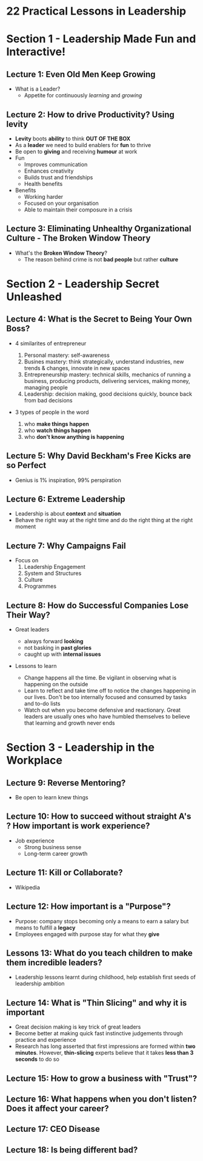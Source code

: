 # 22 Practical Lessons in Leadership

# Section 1 - Leadership Made Fun and Interactive!

## Lecture 1: Even Old Men Keep Growing
* What is a Leader?
  * Appetite for continuously *learning* and *growing*

## Lecture 2: How to drive Productivity? Using levity
* **Levity** boots **ability** to think **OUT OF THE BOX**
* As a **leader** we need to build enablers for **fun** to thrive
* Be open to **giving** and receiving **humour** at work
* Fun
  * Improves communication
  * Enhances creativity
  * Builds trust and friendships
  * Health benefits
* Benefits
  * Working harder
  * Focused on your organisation
  * Able to maintain their composure in a crisis

## Lecture 3: Eliminating Unhealthy Organizational Culture - The Broken Window Theory
* What's the **Broken Window Theory**?
  * The reason behind crime is not **bad people** but rather **culture**

# Section 2 - Leadership Secret Unleashed

## Lecture 4: What is the Secret to Being Your Own Boss?
* 4 similarites of entrepreneur
  1. Personal mastery: self-awareness
  2. Busines mastery: think strategically, understand industries, new trends & changes, innovate in new spaces
  3. Entrepreneurship mastery: technical skills, mechanics of running a business, producing products, delivering services, making money, managing people
  4. Leadership: decision making, good decisions quickly, bounce back from bad decisions

* 3 types of people in the word
  1. who **make things happen**
  2. who **watch things happen**
  3. who **don't know anything is happening**

## Lecture 5: Why David Beckham's Free Kicks are so Perfect
* Genius is 1% inspiration, 99% perspiration

## Lecture 6: Extreme Leadership
* Leadership is about **context** and **situation**
* Behave the right way at the right time and do the right thing at the right moment

## Lecture 7: Why Campaigns Fail
* Focus on
  1. Leadership Engagement
  2. System and Structures
  3. Culture
  4. Programmes

## Lecture 8: How do Successful Companies Lose Their Way?
* Great leaders
  * always forward **looking**
  * not basking in **past glories**
  * caught up with **internal issues**

* Lessons to learn
  * Change happens all the time. Be vigilant in observing what is happening on the outside
  * Learn to reflect and take time off to notice the changes happening in our lives. Don't be too internally focused and consumed by tasks and to-do lists
  * Watch out when you become defensive and reactionary. Great leaders are usually ones who have humbled themselves to believe that learning and growth never ends

# Section 3 - Leadership in the Workplace

## Lecture 9: Reverse Mentoring?
* Be open to learn knew things

## Lecture 10: How to succeed without straight A's ? How important is work experience?
* Job experience
  * Strong business sense
  * Long-term career growth

## Lecture 11: Kill or Collaborate?
* Wikipedia

## Lecture 12: How important is a "Purpose"?
* Purpose: company stops becoming only a means to earn a salary but means to fulfill a **legacy**
* Employees engaged with purpose stay for what they **give**

## Lessons 13: What do you teach children to make them incredible leaders?
* Leadership lessons learnt during childhood, help establish first seeds of leadership ambition

## Lecture 14: What is "Thin Slicing" and why it is important
* Great decision making is key trick of great leaders
* Become better at making quick fast instinctive judgements through practice and experience
* Research has long asserted that first impressions are formed within **two minutes**. However, **thin-slicing** experts believe that it takes **less than 3 seconds** to do so

## Lecture 15: How to grow a business with "Trust"?

## Lecture 16: What happens when you don't listen? Does it affect your career?

## Lecture 17: CEO Disease

## Lecture 18: Is being different bad?
